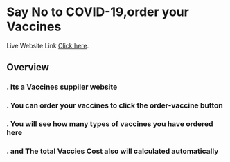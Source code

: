 # Say No to COVID-19,order your Vaccines  

Live Website Link [Click here](https://covid-19-vaccine.netlify.app/).

## Overview
### . Its a Vaccines suppiler website
### . You can order your vaccines to click the order-vaccine button
### . You will see how many types of vaccines you have ordered here
### . and The total Vaccies Cost also will calculated automatically  